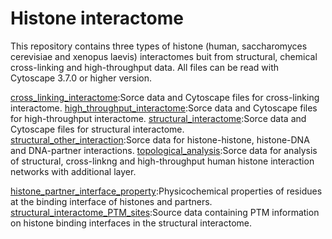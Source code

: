 # Histone interactome
This repository contains three types of histone (human, saccharomyces cerevisiae and xenopus laevis) interactomes buit from structural, chemical cross-linking and high-throughput data.  All files can be read with Cytoscape 3.7.0 or higher version.

[cross_linking_interactome](cross_linking_interactome):Sorce data and Cytoscape files for cross-linking interactome.
[high_throughput_interactome](high_throughput_interactome):Sorce data and Cytoscape files for high-throughput interactome.
[structural_interactome](structural_interactome):Sorce data and Cytoscape files for structural interactome.
[structural_other_interaction](structural_other_interaction):Sorce data for histone-histone, histone-DNA and DNA-partner interactions.
[topological_analysis](topological_analysis):Sorce data for analysis of structural, cross-linkng and high-throughput human histone interaction networks with additional layer.

[histone_partner_interface_property](histone_partner_interface_property):Physicochemical properties of residues at the binding interface of histones and partners.
[structural_interactome_PTM_sites](structural_interactome_PTM_sites):Source data containing PTM information on histone binding interfaces in the structural interactome.

